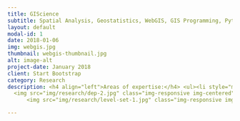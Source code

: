 ```yaml
---
title: GIScience
subtitle: Spatial Analysis, Geostatistics, WebGIS, GIS Programming, Python, R
layout: default
modal-id: 1
date: 2018-01-06
img: webgis.jpg
thumbnail: webgis-thumbnail.jpg
alt: image-alt
project-date: January 2018
client: Start Bootstrap
category: Research
description: <h4 align="left">Areas of expertise:</h4> <ul><li style="margin:10px" align="left">Web GIS Mapping</li><li style="margin:10px" align="left">Spatial Data Analytics Using R</li><li style="margin:10px" align="left">GIS Programming (Python, R, JavaScript)</li><li style="margin:10px" align="left">Terrain Analysis</li><li style="margin:10px" align="left">Graph Theory</li></ul><hr> <h3>Web GIS Mapping</h3> <p class="large" align="left">Web GIS mapping using open-source software packages, such GeoServer, Leaflet for R (<a href="maps/hometown.html" target="_blank">Demo</a>)</p><a href="maps/hometown.html" target="_blank"><img src="img/research/webgis.jpg" class="img-responsive img-centered""></img></a><hr>       <h3>Spatial Data Analytics Using R</h3> <p class="large" align="left"><strong>Crime Analysis</strong> - Visualizing the spatial and temporal trends of criminal activity (<a href="maps/Crime-Analysis-Using-R.html" target="_blank">Demo</a>)</p><img src="img/research/crime-1.jpg" class="img-responsive img-centered""></img><img src="img/research/crime-2.jpg" class="img-responsive img-centered""></img> <p class="large" align="left"><strong>Twitter Analytics</strong> - Sentiment analysis of location-based Twitter data (<a href="maps/Twitter_Analytics_R.nb.html" target="_blank">Demo</a>)</p><img src="img/research/twitter.jpg" class="img-responsive img-centered""></img><hr> <h3>GIS Programming</h3> <p class="large" align="left"><strong>Object Detection and Segmentation</strong> - Using Python, Tensorflow, Keras</p><img src="img/research/segmentation.jpg" class="img-responsive img-centered""></img><img src="img/research/segmentation-2.jpg" class="img-responsive img-centered""></img><hr>        <h3>Terrain Analysis</h3> <p class="large" align="left"><u><strong>Wu, Q.</strong></u>, Liu, H., Wang, S., Yu, B., Beck, R., & Hinkel, K. (2015). A localized contour tree method for deriving geometric and topologic properties of complex surface depressions based on high resolution topographical data. <em>International Journal of Geographical Information Science</em>. 29:12, 2041-2060. DOI:10.1080/13658816.2015.1038719 (<a href="gishub#2015-IJGIS">download</a>)</p>
  <img src="img/research/dep-2.jpg" class="img-responsive img-centered"">  <img src="img/research/dep-3.jpg" class="img-responsive img-centered""><img src="img/research/dep-4.jpg" class="img-responsive img-centered""><hr>     <h3>Graph Theory</h3> <p class="large" align="left"><u><strong>Wu, Q.</strong></u>, Lane, C.R., Wang, L., Vanderhoof, M.K., Christensen, J.R., & Liu, H. (2018). Efficient Delineation of Nested Depression Hierarchy in Digital Elevation Models for Hydrological Analysis Using Level-Set Methods. <em>Journal of the American Water Resources Association</em> (under review) (<a href="gishub#2018-JAWRA">download</a>)</p>
      <img src="img/research/level-set-1.jpg" class="img-responsive img-centered""></img><img src="img/research/level-set-2.jpg" class="img-responsive img-centered""></img><hr>

---
```

